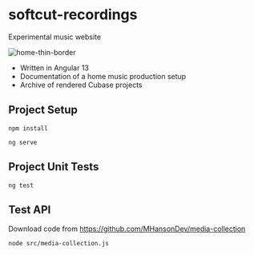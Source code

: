 
# softcut-recordings
 Experimental music website
 
![home-thin-border](https://user-images.githubusercontent.com/867946/181144111-515a0243-29a7-48e6-90e2-a294a21f1db8.jpg)
 * Written in Angular 13  
 * Documentation of a home music production setup
 * Archive of rendered Cubase projects
 

 ## Project Setup
```
npm install
```

```
ng serve
```

## Project Unit Tests
```
ng test
```

## Test API
Download code from https://github.com/MHansonDev/media-collection
```
node src/media-collection.js
```